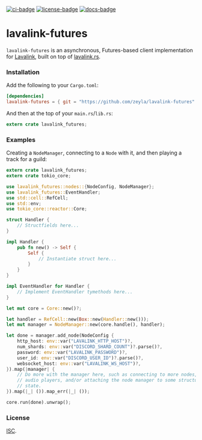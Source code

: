 [![ci-badge][]][ci] [![license-badge][]][license] [![docs-badge][]][docs]

# lavalink-futures

`lavalink-futures` is an asynchronous, Futures-based client implementation for
[Lavalink], built on top of [lavalink.rs].

### Installation

Add the following to your `Cargo.toml`:

```toml
[dependencies]
lavalink-futures = { git = "https://github.com/zeyla/lavalink-futures" }
```

And then at the top of your `main.rs`/`lib.rs`:

```rust
extern crate lavalink_futures;
```

### Examples

Creating a `NodeManager`, connecting to a `Node` with it, and then playing a
track for a guild:

```rust
extern crate lavalink_futures;
extern crate tokio_core;

use lavalink_futures::nodes::{NodeConfig, NodeManager};
use lavalink_futures::EventHandler;
use std::cell::RefCell;
use std::env;
use tokio_core::reactor::Core;

struct Handler {
    // Structfields here...
}

impl Handler {
    pub fn new() -> Self {
        Self {
            // Instantiate struct here...
        }
    }
}

impl EventHandler for Handler {
    // Implement EventHandler tymethods here...
}

let mut core = Core::new()?;

let handler = RefCell::new(Box::new(Handler::new()));
let mut manager = NodeManager::new(core.handle(), handler);

let done = manager.add_node(NodeConfig {
    http_host: env::var("LAVALINK_HTTP_HOST")?,
    num_shards: env::var("DISCORD_SHARD_COUNT")?.parse()?,
    password: env::var("LAVALINK_PASSWORD")?,
    user_id: env::var("DISCORD_USER_ID")?.parse()?,
    websocket_host: env::var("LAVALINK_WS_HOST")?,
}).map(|manager| {
    // Do more with the manager here, such as connecting to more nodes, creating
    // audio players, and/or attaching the node manager to some structure's
    // state.
}).map(|_| ()).map_err(|_| ());

core.run(done).unwrap();
```

### License

[ISC][LICENSE.md].

[ci]: https://travis-ci.org/zeyla/lavalink-futures
[ci-badge]: https://travis-ci.org/zeyla/lavalink-futures.svg?branch=master
[docs]: https://docs.rs/crate/lavalink-futures
[docs-badge]: https://img.shields.io/badge/docs-online-2020ff.svg
[LICENSE.md]: https://github.com/zeyla/lavalink-futures/blob/master/LICENSE.md
[license]: https://opensource.org/licenses/ISC
[license-badge]: https://img.shields.io/badge/license-ISC-blue.svg?style=flat-square
[Lavalink]: https://github.com/Frederikam/Lavalink
[lavalink.rs]: https://github.com/serenity-rs/lavalink.rs
